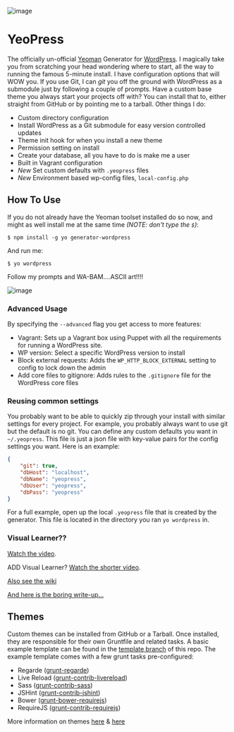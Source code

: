 ![image](http://wesleytodd.com/images/yeopress.jpg)

# YeoPress

The officially un-official [Yeoman](https://github.com/yeoman/yeoman) Generator for [WordPress](http://wordpress.org/).  I magically take you from scratching your head wondering where to start, all the way to running the famous 5-minute install.  I have configuration options that will WOW you.  If you use Git, I can *git* you off the ground with WordPress as a submodule just by following a couple of prompts.  Have a custom base theme you always start your projects off with?  You can install that to, either straight from GitHub or by pointing me to a tarball.  Other things I do:

- Custom directory configuration
- Install WordPress as a Git submodule for easy version controlled updates
- Theme init hook for when you install a new theme
- Permission setting on install
- Create your database, all you have to do is make me a user
- Built in Vagrant configuration
- *New* Set custom defaults with `.yeopress` files
- *New* Environment based wp-config files, `local-config.php`

## How To Use

If you do not already have the Yeoman toolset installed do so now, and might as well install me at the same time *(NOTE: don't type the `$`)*:

	$ npm install -g yo generator-wordpress

And run me:

	$ yo wordpress

Follow my prompts and WA-BAM....ASCII art!!!!

![image](http://wesleytodd.com/images/yeopress-ascii-art.png)

### Advanced Usage

By specifying the `--advanced` flag you get access to more features:

- Vagrant: Sets up a Vagrant box using Puppet with all the requirements for running a WordPress site.
- WP version: Select a specific WordPress version to install
- Block external requests: Adds the `WP_HTTP_BLOCK_EXTERNAL` setting to config to lock down the admin
- Add core files to gitignore: Adds rules to the `.gitignore` file for the WordPress core files

### Reusing common settings

You probably want to be able to quickly zip through your install with similar settings for every project.  For example, you probably always want to use git but the default is no git.  You can define any custom defaults you want in `~/.yeopress`.  This file is just a json file with key-value pairs for the config settings you want.  Here is an example:

```json
{
	"git": true,
	"dbHost": "localhost",
	"dbName": "yeopress",
	"dbUser": "yeopress",
	"dbPass": "yeopress"
}
```

For a full example, open up the local `.yeopress` file that is created by the generator.  This file is located in the directory you ran `yo wordpress` in.

### Visual Learner??

[Watch the video](http://www.youtube.com/watch?v=Em-NMCgNhhY).

ADD Visual Learner?  [Watch the shorter video](http://www.youtube.com/watch?v=WSG0P5VpSUk).

[Also see the wiki](https://github.com/wesleytodd/YeoPress/wiki)

[And here is the boring write-up...](http://wesleytodd.com/2013/5/yeopress-a-yeoman-generator-for-wordpress.html)

## Themes

Custom themes can be installed from GitHub or a Tarball.  Once installed, they are responsible for their own Gruntfile and related tasks.  A basic example template can be found in the [template branch](https://github.com/wesleytodd/YeoPress/tree/template) of this repo.  The example template comes with a few grunt tasks pre-configured:

- Regarde ([grunt-regarde](https://npmjs.org/package/grunt-regarde))
- Live Reload ([grunt-contrib-livereload](https://npmjs.org/package/grunt-contrib-livereload))
- Sass ([grunt-contrib-sass](https://npmjs.org/package/grunt-contrib-sass))
- JSHint ([grunt-contrib-jshint](https://npmjs.org/package/grunt-contrib-jshint))
- Bower ([grunt-bower-requirejs](https://npmjs.org/package/grunt-bower-requirejs))
- RequireJS ([grunt-contrib-requirejs](https://npmjs.org/package/grunt-contrib-requirejs))

More information on themes [here](https://github.com/wesleytodd/YeoPress/wiki/Themes) & [here](http://wesleytodd.com/2013/5/yeopress-themes.html)
